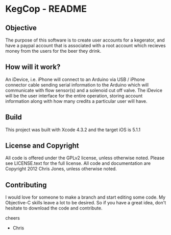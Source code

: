# KegCop - README

## Objective
The purpose of this software is to create user accounts for a kegerator, and have a paypal account that is associated with a root account which recieves money from the users for the beer they drink.

## How will it work?
An iDevice, i.e. iPhone will connect to an Arduino via USB / iPhone connector cable sending serial information to the Arduino which will communicate with flow sensor(s) and a solenoid cut off valve.  The iDevice will be the user interface for the entire operation, storing account information along with how many credits a particular user will have.

## Build
This project was built with Xcode 4.3.2 and the target iOS is 5.1.1

## License and Copyright
All code is offered under the GPLv2 license, unless otherwise noted.  Please see LICENSE.text for
the full license.  All code and documentation are Copyright 2012 Chris Jones, unless otherwise
noted.

## Contributing
I would love for someone to make a branch and start editing some code.  My Objective-C skills leave
a lot to be desired.  So if you have a great idea, don't hesitate to download the code and
contribute.

cheers
- Chris

